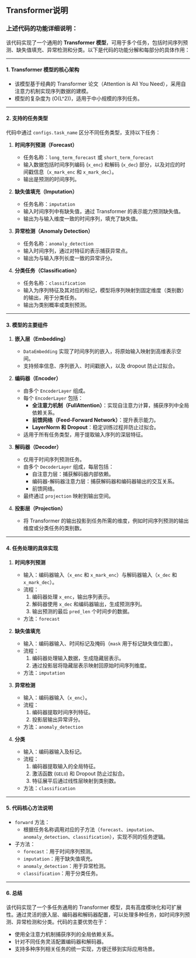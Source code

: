 ## Transformer说明
### 上述代码的功能详细说明：

该代码实现了一个通用的 **Transformer 模型**，可用于多个任务，包括时间序列预测、缺失值填充、异常检测和分类。以下是代码的功能分解和每部分的具体作用：

---

#### 1. **Transformer 模型的核心架构**
   - 该模型基于经典的 Transformer 论文（Attention is All You Need），采用自注意力机制实现序列数据的建模。
   - 模型的复杂度为 \(O(L^2)\)，适用于中小规模的序列任务。

---

#### 2. **支持的任务类型**
代码中通过 `configs.task_name` 区分不同任务类型，支持以下任务：
1. **时间序列预测（Forecast）**
   - 任务名称：`long_term_forecast` 或 `short_term_forecast`
   - 输入数据包括时间序列编码 (`x_enc`) 和解码 (`x_dec`) 部分，以及对应的时间戳信息（`x_mark_enc` 和 `x_mark_dec`）。
   - 输出是预测的时间序列。

2. **缺失值填充（Imputation）**
   - 任务名称：`imputation`
   - 输入时间序列中有缺失值，通过 Transformer 的表示能力预测缺失值。
   - 输出为与输入维度一致的时间序列，填充了缺失值。

3. **异常检测（Anomaly Detection）**
   - 任务名称：`anomaly_detection`
   - 输入时间序列，通过对特征的表示捕获异常点。
   - 输出为与输入序列长度一致的异常评分。

4. **分类任务（Classification）**
   - 任务名称：`classification`
   - 输入为序列特征及其对应的标记，模型将序列映射到固定维度（类别数）的输出，用于分类任务。
   - 输出为类别概率或类别预测。

---

#### 3. **模型的主要组件**
1. **嵌入层（Embedding）**
   - `DataEmbedding` 实现了时间序列的嵌入，将原始输入映射到高维表示空间。
   - 支持频率信息、序列嵌入、时间戳嵌入，以及 dropout 防止过拟合。

2. **编码器（Encoder）**
   - 由多个 `EncoderLayer` 组成。
   - 每个 `EncoderLayer` 包括：
     - **全注意力机制（FullAttention）**：实现自注意力计算，捕获序列中全局依赖关系。
     - **前馈网络（Feed-Forward Network）**：提升表示能力。
     - **LayerNorm 和 Dropout**：稳定训练过程并防止过拟合。
   - 适用于所有任务类型，用于提取输入序列的深层特征。

3. **解码器（Decoder）**
   - 仅用于时间序列预测任务。
   - 由多个 `DecoderLayer` 组成，每层包括：
     - 自注意力层：捕获解码器内部依赖。
     - 编码器-解码器注意力层：捕获解码器和编码器输出的交互关系。
     - 前馈网络。
   - 最终通过 `projection` 映射到输出空间。

4. **投影层（Projection）**
   - 将 Transformer 的输出投影到任务所需的维度，例如时间序列预测的输出维度或分类任务的类别数。

---

#### 4. **任务处理的具体实现**
1. **时间序列预测**
   - 输入：编码器输入（`x_enc` 和 `x_mark_enc`）与解码器输入（`x_dec` 和 `x_mark_dec`）。
   - 流程：
     1. 编码器处理 `x_enc`，输出序列表示。
     2. 解码器使用 `x_dec` 和编码器输出，生成预测序列。
     3. 输出预测的最后 `pred_len` 个时间步的数据。
   - 方法：`forecast`

2. **缺失值填充**
   - 输入：编码器输入、时间标记及掩码（`mask` 用于标记缺失值位置）。
   - 流程：
     1. 编码器处理输入数据，生成隐藏层表示。
     2. 通过投影层将隐藏层表示映射回原始时间序列维度。
   - 方法：`imputation`

3. **异常检测**
   - 输入：编码器输入（`x_enc`）。
   - 流程：
     1. 编码器提取时间序列特征。
     2. 投影层输出异常评分。
   - 方法：`anomaly_detection`

4. **分类**
   - 输入：编码器输入及标记。
   - 流程：
     1. 编码器提取输入的全局特征。
     2. 激活函数 (`GELU`) 和 Dropout 防止过拟合。
     3. 特征展平后通过线性层映射到类别数。
   - 方法：`classification`

---

#### 5. **代码核心方法说明**
- `forward` 方法：
  - 根据任务名称调用对应的子方法（`forecast`、`imputation`、`anomaly_detection`、`classification`），实现不同的任务逻辑。
- 子方法：
  - `forecast`：用于时间序列预测。
  - `imputation`：用于缺失值填充。
  - `anomaly_detection`：用于异常检测。
  - `classification`：用于分类任务。

---

#### 6. **总结**
该代码实现了一个多任务通用的 Transformer 模型，具有高度模块化和可扩展性。通过灵活的嵌入层、编码器和解码器配置，可以处理多种任务，如时间序列预测、异常检测和分类。代码的主要优势在于：
- 使用全注意力机制捕获序列的全局依赖关系。
- 针对不同任务灵活配置编码器和解码器。
- 支持多种序列相关任务的统一实现，方便迁移到实际应用场景。
